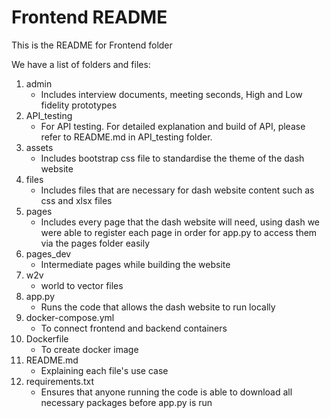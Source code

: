 # Frontend README

This is the README for Frontend folder

We have a list of folders and files:
1. admin 
    - Includes interview documents, meeting seconds, High and Low fidelity prototypes
2. API_testing
    - For API testing. For detailed explanation and build of API, please refer to README.md in API_testing folder. 
3. assets
    - Includes bootstrap css file to standardise the theme of the dash website
4. files
    - Includes files that are necessary for dash website content such as css and xlsx files
5. pages
    - Includes every page that the dash website will need, using dash we were able to register each page in order for app.py to access them via the pages folder easily
6. pages_dev
    - Intermediate pages while building the website
7. w2v 
    - world to vector files
8. app.py
    - Runs the code that allows the dash website to run locally
9. docker-compose.yml
    - To connect frontend and backend containers
10. Dockerfile
    - To create docker image
11. README.md
    - Explaining each file's use case
12. requirements.txt
    - Ensures that anyone running the code is able to download all necessary packages before app.py is run
